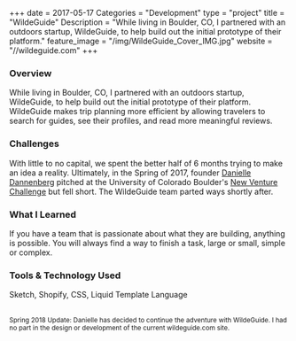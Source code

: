 +++
date = 2017-05-17
Categories = "Development"
type = "project"
title = "WildeGuide"
Description = "While living in Boulder, CO, I partnered with an outdoors startup, WildeGuide, to help build out the initial prototype of their platform."
feature_image = "/img/WildeGuide_Cover_IMG.jpg"
website = "//wildeguide.com"
+++

### Overview
While living in Boulder, CO, I partnered with an outdoors startup, WildeGuide, to help build out the initial prototype of their platform. WildeGuide makes trip planning more efficient by allowing travelers to search for guides, see their profiles, and read more meaningful reviews.

### Challenges
With little to no capital, we spent the better half of 6 months trying to make an idea a reality. Ultimately, in the Spring of 2017, founder <a href="//www.linkedin.com/in/danielledannenberg">Danielle Dannenberg</a> pitched at the University of Colorado Boulder's <a href="//www.colorado.edu/nvc/how-it-works/womens-entrepreneurship-prize">New Venture Challenge</a> but fell short. The WildeGuide team parted ways shortly after.

### What I Learned
If you have a team that is passionate about what they are building, anything is possible. You will always find a way to finish a task, large or small, simple or complex.

### Tools & Technology Used
Sketch, Shopify, CSS, Liquid Template Language

<br>
<small>Spring 2018 Update: Danielle has decided to continue the adventure with WildeGuide. I had no part in the design or development of the current wildeguide.com site.</small>

